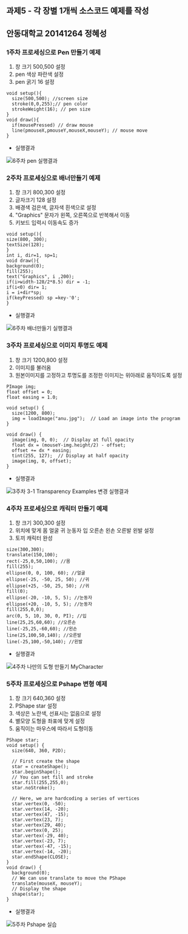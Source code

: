 ## 과제5 - 각 장별 1개씩 소스코드 예제를 작성 
## 안동대학교 20141264 정혜성
### 1주차 프로세싱으로 Pen 만들기 예제
1. 창 크기 500,500 설정
2. pen 색상 파란색 설정
3. pen 굵기 16 설정
```
void setup(){
  size(500,500); //screen size 
  stroke(0,0,255);// pen color
  strokeWeight(16); // pen size
}
void draw(){
  if(mousePressed) // draw mouse
  line(pmouseX,pmouseY,mouseX,mouseY); // mouse move
}
```
* 실행결과

![6주차 pen 실행결과](https://user-images.githubusercontent.com/54826844/79756509-b0ce7280-8355-11ea-8cba-380887d02da2.PNG)


### 2주차 프로세싱으로 배너만들기 예제

1. 창 크기 800,300 설정
2. 글자크기 128 설정
3. 배경색 검은색, 글자색 흰색으로 설정
4. "Graphics" 문자가 왼쪽, 오른쪽으로 반복해서 이동
5. 키보드 입력시 이동속도 증가
```
void setup(){
size(800, 300);
textSize(128);
}
int i, dir=1, sp=1;
void draw(){
background(0);
fill(255);
text("Graphics", i ,200);
if(i>width-128/2*8.5) dir = -1;
if(i<0) dir= 1;
i = i+dir*sp;
if(keyPressed) sp =key-'0';
}
```
* 실행결과

![6주차 배너만들기 실행결과](https://user-images.githubusercontent.com/54826844/79757239-c8f2c180-8356-11ea-8366-9f4cef49372d.PNG)

### 3주차 프로세싱으로 이미지 투명도 예제
1. 창 크기 1200,800 설정
2. 이미지를 불러옴
3. 원본이미지를 고정하고 투명도를 조정한 이미지는 위아래로 움직이도록 설정

```
PImage img;
float offset = 0;
float easing = 1.0;

void setup() {
  size(1200, 800);
  img = loadImage("anu.jpg");  // Load an image into the program 
}

void draw() { 
  image(img, 0, 0);  // Display at full opacity
  float dx = (mouseY-img.height/2) - offset;
  offset += dx * easing; 
  tint(255, 127);  // Display at half opacity
  image(img, 0, offset);
}
```

* 실행결과

![3주차 3-1 Transparency Examples 변경 실행결과](https://user-images.githubusercontent.com/54826844/79758559-816d3500-8358-11ea-8a11-acb6186bbbff.PNG)

### 4주차 프로세싱으로 캐릭터 만들기 예제
1. 창 크기 300,300 설정
2. 위치에 맞게 몸 얼굴 귀 눈동자 입 오른손 왼손 오른발 왼발 설정
3. 토끼 캐릭터 완성
```
size(300,300);
translate(150,100);
rect(-25,0,50,100); //몸
fill(255);
ellipse(0, 0, 100, 60); //얼굴
ellipse(-25, -50, 25, 50); //귀
ellipse(+25, -50, 25, 50); //귀
fill(0);
ellipse(-20, -10, 5, 5); //눈동자
ellipse(+20, -10, 5, 5); //눈동자
fill(255,0,0);
arc(0, 5, 10, 30, 0, PI); //입 
line(25,25,60,60); //오른손
line(-25,25,-60,60); //왼손
line(25,100,50,140); //오른발
line(-25,100,-50,140); //왼발
```
* 실행결과

![4주차 나만의 도형 만들기 MyCharacter](https://user-images.githubusercontent.com/54826844/79758949-035d5e00-8359-11ea-9e48-64ba8e6d646e.PNG)


### 5주차 프로세싱으로 Pshape 변형 예제
1. 창 크기 640,360 설정
2. PShape star 설정
3. 색상은 노란색, 선표시는 없음으로 설정
4. 별모양 도형을 좌표에 맞게 설정
5. 움직이는 마우스에 따라서 도형이동
```
PShape star;
void setup() {
  size(640, 360, P2D);

  // First create the shape
  star = createShape();
  star.beginShape();
  // You can set fill and stroke
  star.fill(255,255,0);
  star.noStroke();
  
  // Here, we are hardcoding a series of vertices
  star.vertex(0, -50);
  star.vertex(14, -20);
  star.vertex(47, -15);
  star.vertex(23, 7);
  star.vertex(29, 40);
  star.vertex(0, 25);
  star.vertex(-29, 40);
  star.vertex(-23, 7);
  star.vertex(-47, -15);
  star.vertex(-14, -20);
  star.endShape(CLOSE);
}
void draw() {
  background(0);
  // We can use translate to move the PShape
  translate(mouseX, mouseY);
  // Display the shape
  shape(star);
}
```

* 실행결과

![5주차 Pshape 실습](https://user-images.githubusercontent.com/54826844/79759638-e5442d80-8359-11ea-85cf-be9892f65d3a.PNG)
